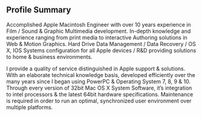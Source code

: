 ## Profile Summary

Accomplished Apple Macintosh Engineer with over 10 years experience in Film / Sound & Graphic Multimedia development. In-depth knowledge and experience ranging from print media to interactive Authoring solutions in Web & Motion Graphics. Hard Drive Data Management / Data Recovery / OS X, IOS Systems configuration for all Apple devices / R&D providing solutions to home & business environments.

I provide a quality of service distinguished in Apple support & solutions. With an elaborate technical knowledge basis, developed efficiently over the many years since I began using PowerPC & Operating System 7, 8, 9 & 10. Through every version of 32bit Mac OS X System Software, it’s integration to intel processors & the latest 64bit hardware specifications. Maintenance is required in order to run an optimal, synchronized user environment over multiple platforms.